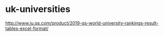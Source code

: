 # uk-universities

http://www.iu.qs.com/product/2019-qs-world-university-rankings-result-tables-excel-format/
